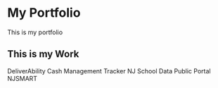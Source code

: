 # My Portfolio

This is my portfolio

## This is my Work

DeliverAbility
Cash Management Tracker
NJ School Data Public Portal
NJSMART

